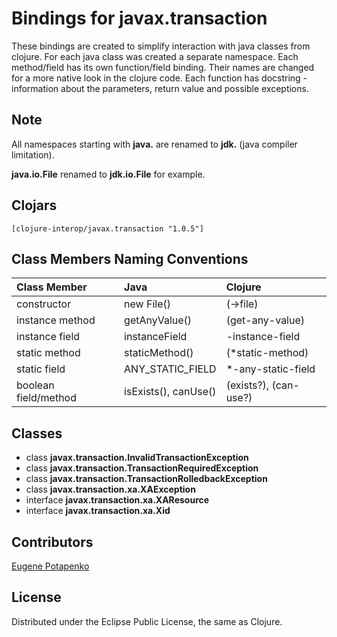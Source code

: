 # Bindings for javax.transaction

These bindings are created to simplify interaction with java classes from clojure.
For each java class was created a separate namespace.
Each method/field has its own function/field binding.
Their names are changed for a more native look in the clojure code. Each function has docstring - information about the parameters, return value and possible exceptions.

## Note

All namespaces starting with **java.** are renamed to **jdk.** (java compiler limitation). 

**java.io.File** renamed to **jdk.io.File** for example. 




## Clojars

```
[clojure-interop/javax.transaction "1.0.5"]
```

## Class Members Naming Conventions

| Class Member | Java | Clojure |
|:--|:--|:--|
| constructor | new File() | (->file) |
| instance method | getAnyValue() | (get-any-value) |
| instance field | instanceField | -instance-field |
| static method | staticMethod() | (*static-method) |
| static field | ANY_STATIC_FIELD | *-any-static-field |
| boolean field/method | isExists(), canUse() | (exists?), (can-use?) |

## Classes

- class **javax.transaction.InvalidTransactionException**
- class **javax.transaction.TransactionRequiredException**
- class **javax.transaction.TransactionRolledbackException**
- class **javax.transaction.xa.XAException**
- interface **javax.transaction.xa.XAResource**
- interface **javax.transaction.xa.Xid**

## Contributors

[Eugene Potapenko](https://github.com/potapenko/)

## License

Distributed under the Eclipse Public License, the same as Clojure.
